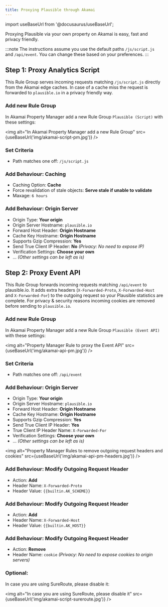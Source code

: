 ```yaml
---
title: Proxying Plausible through Akamai
---
```


import useBaseUrl from '@docusaurus/useBaseUrl';

Proxying Plausible via your own property on Akamai is easy, fast and privacy friendly. 

:::note
The instructions assume you use the default paths ``/js/script.js`` and ``/api/event``. You can change these based on your preferences.
:::

## Step 1: Proxy Analytics Script

This Rule Group serves incoming requests matching ``/js/script.js`` directly from the Akamai edge caches. In case of a cache miss the request is forwarded to ``plausible.io`` in a privacy friendly way.

### Add new Rule Group 

In Akamai Property Manager add a new Rule Group ``Plausible (Script)`` with these settings:

<img alt="In Akamai Property Manager add a new Rule Group" src={useBaseUrl('img/akamai-script-pm.jpg')} />

### Set Criteria

- Path matches one off: ``/js/script.js``

### Add Behaviour: Caching

- Caching Option: **Cache**
- Force revalidation of stale objects: **Serve stale if unable to validate**
- Maxage: ``6 hours``

### Add Behaviour: Origin Server

- Origin Type: **Your origin**
- Origin Server Hostname: ``plausible.io``
- Forward Host Header: **Origin Hostname**
- Cache Key Hostname: **Origin Hostname**
- Supports Gzip Compression: **Yes**
- Send True Client IP Header: **No** _(Privacy: No need to expose IP)_
- Verification Settings: **Choose your own**
- ... _(Other settings can be left as is)_

## Step 2: Proxy Event API

This Rule Group forwards incoming requests matching ``/api/event`` to plausible.io. It adds extra headers (``X-Forwarded-Proto``, ``X-Forwarded-Host`` and ``X-Forwarded-For``) to the outgoing request so your Plausible statistics are complete. For privacy & security reasons incoming cookies are removed before sending to ``plausible.io``.

### Add new Rule Group 

In Akamai Property Manager add a new Rule Group ``Plausible (Event API)`` with these settings:

<img alt="Property Manager Rule to proxy the Event API" src={useBaseUrl('img/akamai-api-pm.jpg')} />

### Set Criteria

- Path matches one off: ``/api/event``

### Add Behaviour: Origin Server

- Origin Type: **Your origin**
- Origin Server Hostname: ``plausible.io``
- Forward Host Header: **Origin Hostname**
- Cache Key Hostname: **Origin Hostname**
- Supports Gzip Compression: **Yes**
- Send True Client IP Header: **Yes**
- True Client IP Header Name: ``X-Forwarded-For``
- Verification Settings: **Choose your own**
- ... _(Other settings can be left as is)_

<img alt="Property Manager Rules to remove outgoing request headers and cookies" src={useBaseUrl('img/akamai-api-pm-headers.jpg')} />

### Add Behaviour: Modify Outgoing Request Header

- Action: **Add**
- Header Name: ``X-Forwarded-Proto``
- Header Value: ``{{builtin.AK_SCHEME}}``

### Add Behaviour: Modify Outgoing Request Header

- Action: **Add**
- Header Name: ``X-Forwarded-Host``
- Header Value: ``{{builtin.AK_HOST}}``

### Add Behaviour: Modify Outgoing Request Header

- Action: **Remove**
- Header Name: ``cookie`` _(Privacy: No need to expose cookies to origin servers)_

### Optional: 

In case you are using SureRoute, please disable it:

<img alt="In case you are using SureRoute, please disable it" src={useBaseUrl('img/akamai-script-sureroute.jpg')} />

